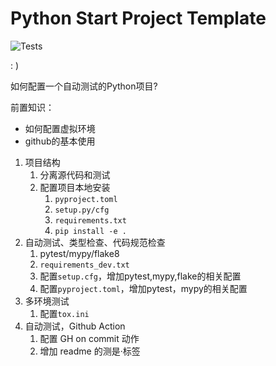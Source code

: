 # Python Start Project Template

![Tests](https://github.com/wangzhe3224/python_project_template/actions/workflows/test.yml/badge.svg)

: )

如何配置一个自动测试的Python项目?

前置知识：

- 如何配置虚拟环境
- github的基本使用

1. 项目结构
    1. 分离源代码和测试
    2. 配置项目本地安装
       1. `pyproject.toml`
       2. `setup.py/cfg`
       3. `requirements.txt`
       4. `pip install -e .`
2. 自动测试、类型检查、代码规范检查
   1. pytest/mypy/flake8
   2. `requirements_dev.txt`
   3. 配置`setup.cfg`，增加pytest,mypy,flake的相关配置
   4. 配置`pyproject.toml`，增加pytest，mypy的相关配置
3. 多环境测试
   1. 配置`tox.ini`
2. 自动测试，Github Action
   1. 配置 GH on commit 动作
   2. 增加 readme 的测是·标签
